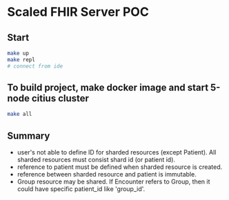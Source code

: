 # Scaled FHIR Server POC

## Start

```sh
make up
make repl
# connect from ide
```

## To build project, make docker image and start 5-node citius cluster

```sh
make all
```

## Summary

- user's not able to define ID for sharded resources (except Patient). All sharded resources must consist shard id (or patient id).
- reference to patient must be defined when sharded resource is created.
- reference between sharded resource and patient is immutable.
- Group resource may be shared. If Encounter refers to Group, then it could have specific patient_id like 'group_id'.

